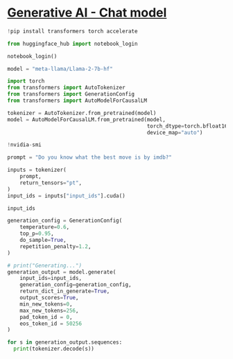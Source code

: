 # [Generative AI - Chat model](https://ai.meta.com/llama/)

```python
!pip install transformers torch accelerate
```

```python
from huggingface_hub import notebook_login

notebook_login()
```

```python
model = "meta-llama/Llama-2-7b-hf"
```

```python
import torch
from transformers import AutoTokenizer
from transformers import GenerationConfig
from transformers import AutoModelForCausalLM
```

```python
tokenizer = AutoTokenizer.from_pretrained(model)
model = AutoModelForCausalLM.from_pretrained(model,
                                             torch_dtype=torch.bfloat16,
                                             device_map="auto")
```

```python
!nvidia-smi
```

```python
prompt = "Do you know what the best move is by imdb?"
```

```python
inputs = tokenizer(
    prompt,
    return_tensors="pt",
)
input_ids = inputs["input_ids"].cuda()

input_ids
```

```python
generation_config = GenerationConfig(
    temperature=0.6,
    top_p=0.95,
    do_sample=True,
    repetition_penalty=1.2,
)
```

```python
# print("Generating...")
generation_output = model.generate(
    input_ids=input_ids,
    generation_config=generation_config,
    return_dict_in_generate=True,
    output_scores=True,
    min_new_tokens=0,
    max_new_tokens=256,
    pad_token_id = 0,
    eos_token_id = 50256
)
```

```python
for s in generation_output.sequences:
  print(tokenizer.decode(s))
```